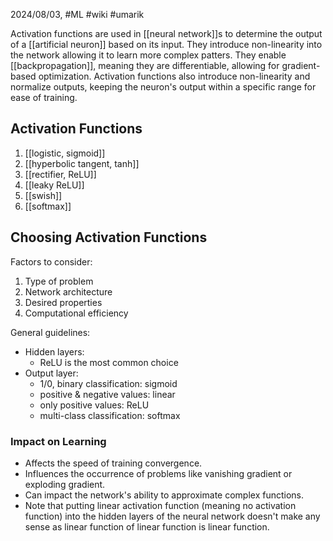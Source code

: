 2024/08/03, #ML #wiki #umarik 

Activation functions are used in [[neural network]]s to determine the output of a [[artificial neuron]] based on its input. They introduce non-linearity into the network allowing it to learn more complex patters. They enable [[backpropagation]], meaning they are differentiable, allowing for gradient-based optimization. Activation functions also introduce non-linearity and normalize outputs, keeping the neuron's output within a specific range for ease of training.
## Activation Functions
1. [[logistic, sigmoid]]
2. [[hyperbolic tangent, tanh]]
3. [[rectifier, ReLU]]
4. [[leaky ReLU]]
5. [[swish]]
6. [[softmax]]
## Choosing Activation Functions
Factors to consider:
1. Type of problem
2. Network architecture
3. Desired properties
4. Computational efficiency

General guidelines:
- Hidden layers: 
	- ReLU is the most common choice
- Output layer: 
	- 1/0, binary classification: sigmoid
	- positive & negative values: linear
	- only positive values: ReLU
	- multi-class classification: softmax
### Impact on Learning
- Affects the speed of training convergence.
- Influences the occurrence of problems like vanishing gradient or exploding gradient.
- Can impact the network's ability to approximate complex functions.
- Note that putting linear activation function (meaning no activation function) into the hidden layers of the neural network doesn't make any sense as linear function of linear function is linear function.